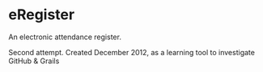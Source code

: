 eRegister
=========

An electronic attendance register.

Second attempt.   Created December 2012,  as a learning tool to investigate GitHub & Grails

